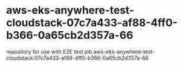 # aws-eks-anywhere-test-cloudstack-07c7a433-af88-4ff0-b366-0a65cb2d357a-66
repository for use with E2E test job aws-eks-anywhere-test-cloudstack:07c7a433-af88-4ff0-b366-0a65cb2d357a-66
